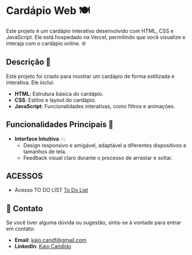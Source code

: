 # Cardápio Web 🍽️

Este projeto é um cardápio interativo desenvolvido com HTML, CSS e JavaScript. Ele está hospedado na Vercel, permitindo que você visualize e interaja com o cardápio online. 🌐

## Descrição 📜

Este projeto foi criado para mostrar um cardápio de forma estilizada e interativa. Ele inclui:

- **HTML**: Estrutura básica do cardápio.
- **CSS**: Estilos e layout do cardápio.
- **JavaScript**: Funcionalidades interativas, como filtros e animações.

## Funcionalidades Principais 🚀


- **Interface Intuitiva** 💡:
  - Design responsivo e amigável, adaptável a diferentes dispositivos e tamanhos de tela.
  - Feedback visual claro durante o processo de arrastar e soltar.
    

## ACESSOS

- Acesso TO DO LIST <a href="https://cardapio-pi-orpin.vercel.app/">To Do List</a>
## 💬 Contato

Se você tiver alguma dúvida ou sugestão, sinta-se à vontade para entrar em contato:

- **Email**: [kaio.candf@gmail.com](mailto:kaio.candf@gmail.com)
- **LinkedIn**: [Kaio Candido](https://www.linkedin.com/in/kaio-candido-9813b0285/)
